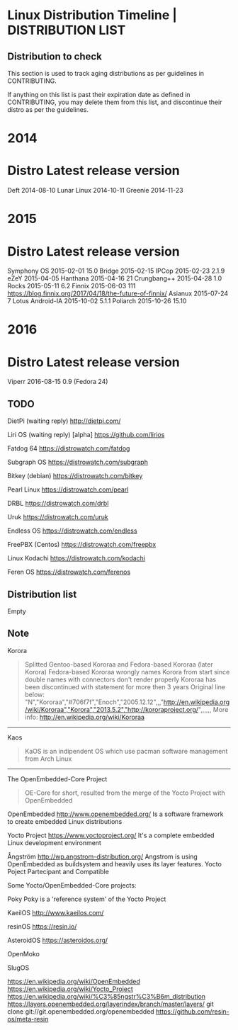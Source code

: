 Linux Distribution Timeline | DISTRIBUTION LIST
===============================================

## Distribution to check

This section is used to track aging distributions as per guidelines in
CONTRIBUTING.

If anything on this list is past their expiration date as defined in
CONTRIBUTING, you may delete them from this list, and discontinue their
distro as per the guidelines.

2014
====

Distro          Latest release  version
=======================================
Deft            2014-08-10
Lunar Linux     2014-10-11
Greenie         2014-11-23


2015
====

Distro			Latest release	version
=======================================
Symphony OS		2015-02-01		15.0
Bridge          2015-02-15
IPCop           2015-02-23      2.1.9
eZeY            2015-04-05
Hanthana        2015-04-16      21
Crungbang++     2015-04-28      1.0
Rocks           2015-05-11      6.2
Finnix          2015-06-03      111 https://blog.finnix.org/2017/04/18/the-future-of-finnix/
Asianux         2015-07-24      7 Lotus
Android-IA		2015-10-02		5.1.1
Poliarch        2015-10-26      15.10

2016
====

Distro			Latest release	version
======================================
Viperr          2016-08-15      0.9 (Fedora 24)



## TODO

DietPi  (waiting reply)
http://dietpi.com/

Liri OS  (waiting reply) [alpha]
https://github.com/lirios

Fatdog 64
https://distrowatch.com/fatdog

Subgraph OS
https://distrowatch.com/subgraph

Bitkey (debian)
https://distrowatch.com/bitkey

Pearl Linux
https://distrowatch.com/pearl

DRBL
https://distrowatch.com/drbl

Uruk
https://distrowatch.com/uruk

Endless OS
https://distrowatch.com/endless

FreePBX (Centos)
https://distrowatch.com/freepbx

Linux Kodachi
https://distrowatch.com/kodachi

Feren OS
https://distrowatch.com/ferenos


## Distribution list

Empty



## Note

Korora
> Splitted Gentoo-based Kororaa and Fedora-based Kororaa (later Korora)
Fedora-based Kororaa wrongly names Korora from start since double names with connectors don't render properly
Kororaa has been discontinued with statement for more then 3 years
Original line below: "N","Kororaa","#706f7f","Enoch","2005.12.12",,,"http://en.wikipedia.org/wiki/Kororaa","Korora","2013.5.2","http://kororaproject.org/",,,,,,
More info: http://en.wikipedia.org/wiki/Kororaa

***

Kaos

> KaOS is an indipendent OS which use pacman software management from Arch Linux

***

The OpenEmbedded-Core Project

> OE-Core for short, resulted from the merge of the Yocto Project with OpenEmbedded


OpenEmbedded
http://www.openembedded.org/
Is a software framework to create embedded Linux distributions


Yocto Project
https://www.yoctoproject.org/
It's a complete embedded Linux development environment


Ångström
http://wp.angstrom-distribution.org/
Angstrom is using OpenEmbedded as buildsystem and heavily uses its layer features.
Yocto Poject Partecipant and Compatible


Some Yocto/OpenEmbedded-Core projects:

Poky
Poky is a 'reference system' of the Yocto Project

KaeilOS
http://www.kaeilos.com/

resinOS
https://resin.io/

AsteroidOS
https://asteroidos.org/

OpenMoko

SlugOS


https://en.wikipedia.org/wiki/OpenEmbedded
https://en.wikipedia.org/wiki/Yocto_Project
https://en.wikipedia.org/wiki/%C3%85ngstr%C3%B6m_distribution
https://layers.openembedded.org/layerindex/branch/master/layers/
git clone git://git.openembedded.org/openembedded
https://github.com/resin-os/meta-resin
